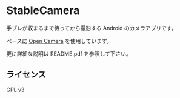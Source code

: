 # StableCamera

手ブレが収まるまで待ってから撮影する Android のカメラアプリです。

ベースに [Open Camera](http://opencamera.sourceforge.net/) を使用しています。

更に詳細な説明は README.pdf を参照して下さい。


## ライセンス

GPL v3
